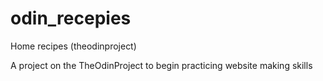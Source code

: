 # odin_recepies
Home recipes (theodinproject)

A project on the TheOdinProject to begin practicing website making skills